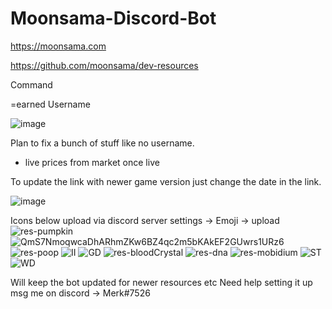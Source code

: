 # Moonsama-Discord-Bot
https://moonsama.com 

https://github.com/moonsama/dev-resources

Command

=earned Username

![image](https://user-images.githubusercontent.com/23295859/204121732-12f1b16d-ab4b-41b6-9e66-c971744cb851.png)

Plan to fix a bunch of stuff like no username.

+ live prices from market once live

To update the link with newer game version just change the date in the link.

![image](https://user-images.githubusercontent.com/23295859/205242252-b355a45c-05a1-43ad-b479-9b73d2e20b87.png)


Icons below upload via discord server settings -> Emoji -> upload
![res-pumpkin](https://user-images.githubusercontent.com/23295859/205242439-92d63e9e-ab43-4251-924f-79995a9b26e0.png)
![QmS7NmoqwcaDhARhmZKw6BZ4qc2m5bKAkEF2GUwrs1URz6](https://user-images.githubusercontent.com/23295859/205242456-5b9e588e-134d-49ca-a19c-b8949a60c4c6.png)
![res-poop](https://user-images.githubusercontent.com/23295859/205242482-6e3320a5-e980-4619-af92-8e6e28d1b2f2.png)
![II](https://user-images.githubusercontent.com/23295859/205242564-e894398a-bbe3-4454-aee8-5b2078b28929.png)
![GD](https://user-images.githubusercontent.com/23295859/205242574-c1182b5b-7be2-4aa7-b678-8cf5420a8692.png)
![res-bloodCrystal](https://user-images.githubusercontent.com/23295859/205242578-ea0eed34-1ab0-4f36-9a04-c65d92c5c390.png)
![res-dna](https://user-images.githubusercontent.com/23295859/205242594-903ee5c9-5ff8-49d9-973c-a860ba22c2e0.png)
![res-mobidium](https://user-images.githubusercontent.com/23295859/205242609-af49bec9-c00b-4313-b02b-dda945169991.png)
![ST](https://user-images.githubusercontent.com/23295859/205242619-6d57c3da-9fff-483d-a155-0ccf4a488adf.png)
![WD](https://user-images.githubusercontent.com/23295859/205242627-992d7413-4090-4ded-9db6-c66619aad23a.png)


Will keep the bot updated for newer resources etc
Need help setting it up msg me on discord -> Merk#7526
